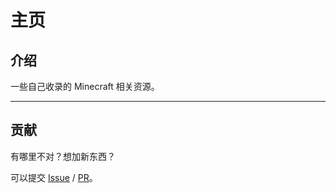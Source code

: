 # 主页

## 介绍

一些自己收录的 Minecraft 相关资源。

---

## 贡献

有哪里不对？想加新东西？

可以提交 [Issue](https://github.com/Lyaiya/Minecraft-Resource-Guide/issues) / [PR](https://github.com/Lyaiya/Minecraft-Resource-Guide/pulls)。
